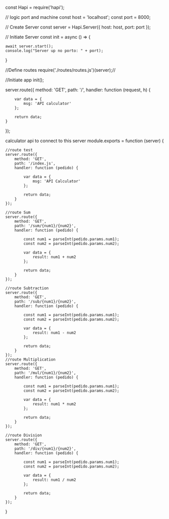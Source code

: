 const Hapi = require('hapi');

// logic port and machine
const host = 'localhost';
const port = 8000;

// Create Server
const server = Hapi.Server({
    host: host,
    port: port
});

// Initiate Server
const init = async () => {

    await server.start();
    console.log("Server up no porto: " + port);

}

//Define routes
require('./routes/routes.js')(server);//

//Initiate app
init();

server.route({
    method: 'GET',
    path: '/',
    handler: function (request, h) {

        var data = {
            msg: 'API calculator'
        };

        return data;
    }
});




calculator api to connect to this server
module.exports = function (server) {

    //route test
    server.route({
        method: 'GET',
        path: '/index.js',
        handler: function (pedido) {

            var data = {
                msg: 'API Calculator'
            };

            return data;
        }
    });

    //route Sum
    server.route({
        method: 'GET',
        path: '/sum/{num1}/{num2}',
        handler: function (pedido) {

            const num1 = parseInt(pedido.params.num1);
            const num2 = parseInt(pedido.params.num2);

            var data = {
                result: num1 + num2
            };

            return data;
        }
    });

    //route Subtraction
    server.route({
        method: 'GET',
        path: '/sub/{num1}/{num2}',
        handler: function (pedido) {

            const num1 = parseInt(pedido.params.num1);
            const num2 = parseInt(pedido.params.num2);

            var data = {
                result: num1 - num2
            };

            return data;
        }
    });
    //route Multiplication
    server.route({
        method: 'GET',
        path: '/mul/{num1}/{num2}',
        handler: function (pedido) {

            const num1 = parseInt(pedido.params.num1);
            const num2 = parseInt(pedido.params.num2);

            var data = {
                result: num1 * num2
            };

            return data;
        }
    });

    //route Division
    server.route({
        method: 'GET',
        path: '/div/{num1}/{num2}',
        handler: function (pedido) {

            const num1 = parseInt(pedido.params.num1);
            const num2 = parseInt(pedido.params.num2);

            var data = {
                result: num1 / num2
            };

            return data;
        }
    });
}


